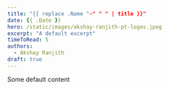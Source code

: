 ```yaml
---
title: "{{ replace .Name "-" " " | title }}"
date: {{ .Date }}
hero: /static/images/akshay-ranjith-pt-logos.jpeg
excerpt: "A default excerpt"
timeToRead: 5
authors:
  - Akshay Ranjith
draft: true
---
```


Some default content
